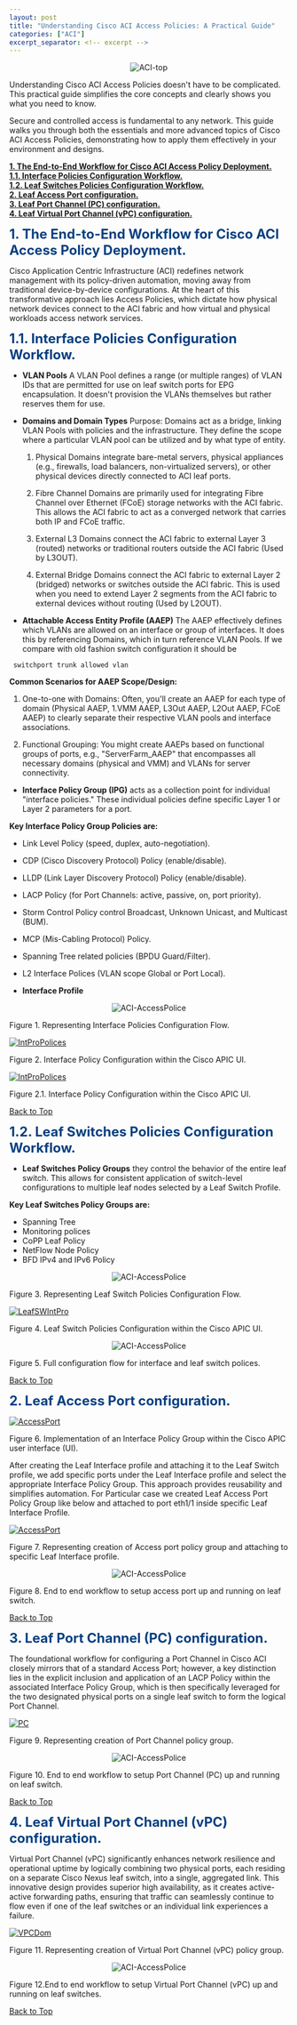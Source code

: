 ```yaml
---
layout: post
title: "Understanding Cisco ACI Access Policies: A Practical Guide"
categories: ["ACI"]
excerpt_separator: <!-- excerpt -->
---
```

<p align="center">
<img src="/images/aci_access_polices/1.gif" alt="ACI-top" title="ACI-top"> 
</p>

Understanding Cisco ACI Access Policies doesn't have to be complicated. This practical guide simplifies the core concepts and clearly shows you what you need to know.
<!-- excerpt -->

<p>
Secure and controlled access is fundamental to any network. This guide walks you through both the essentials and more advanced topics of Cisco ACI Access Policies, demonstrating how to apply them effectively in your environment and designs.
</p>  

**<a href="#section1">1. The End-to-End Workflow for Cisco ACI Access Policy Deployment.</a>**    
**<a href="#section2">1.1. Interface Policies Configuration Workflow.</a>**  
**<a href="#section3">1.2. Leaf Switches Policies Configuration Workflow.</a>**  
**<a href="#section4">2. Leaf Access Port configuration.</a>**  
**<a href="#section5">3. Leaf Port Channel (PC) configuration.</a>**  
**<a href="#section6">4. Leaf Virtual Port Channel (vPC) configuration.</a>**  


**<span style="color:#074080; font-size:18.0pt;" id="section1">1. The End-to-End Workflow for Cisco ACI Access Policy Deployment.</span>**  

Cisco Application Centric Infrastructure (ACI) redefines network management with its policy-driven automation, moving away from traditional device-by-device configurations. At the heart of this transformative approach lies Access Policies, which dictate how physical network devices connect to the ACI fabric and how virtual and physical workloads access network services. 

**<span style="color:#074080; font-size:18.0pt;" id="section2">1.1. Interface Policies Configuration Workflow.</span>**  

- **VLAN Pools** A VLAN Pool defines a range (or multiple ranges) of VLAN IDs that are permitted for use on leaf switch ports for EPG encapsulation. It doesn't provision the VLANs themselves but rather reserves them for use.  

- **Domains and Domain Types** Purpose: Domains act as a bridge, linking VLAN Pools with policies and the infrastructure. They define the scope where a particular VLAN pool can be utilized and by what type of entity.
   1. Physical Domains integrate bare-metal servers, physical appliances (e.g., firewalls, load balancers, non-virtualized servers), or other physical devices directly connected to ACI leaf ports.  

   2. Fibre Channel Domains are primarily used for integrating Fibre Channel over Ethernet (FCoE) storage networks with the ACI fabric. This allows the ACI fabric to act as a converged network that carries both IP and FCoE traffic.  

   3. External L3 Domains connect the ACI fabric to external Layer 3 (routed) networks or traditional routers outside the ACI fabric (Used by L3OUT).  

   4. External Bridge Domains connect the ACI fabric to external Layer 2 (bridged) networks or switches outside the ACI fabric. This is used when you need to extend Layer 2 segments from the ACI fabric to external devices without routing (Used by L2OUT).

- **Attachable Access Entity Profile (AAEP)** The AAEP effectively defines which VLANs are allowed on an interface or group of interfaces. It does this by referencing Domains, which in turn reference VLAN Pools. If we compare with old fashion switch configuration it should be
```
 switchport trunk allowed vlan
```
**Common Scenarios for AAEP Scope/Design:**
   1. One-to-one with Domains: Often, you'll create an AAEP for each type of domain (Physical AAEP,   1.VMM AAEP, L3Out AAEP, L2Out AAEP, FCoE AAEP) to clearly separate their respective VLAN pools and interface associations.  

   2. Functional Grouping: You might create AAEPs based on functional groups of ports, e.g., "ServerFarm_AAEP" that encompasses all necessary domains (physical and VMM) and VLANs for server connectivity.

- **Interface Policy Group (IPG)** acts as a collection point for individual "interface policies." These individual policies define specific Layer 1 or Layer 2 parameters for a port.  

**Key Interface Policy Group Policies are:**
- Link Level Policy (speed, duplex, auto-negotiation).
- CDP (Cisco Discovery Protocol) Policy (enable/disable).
- LLDP (Link Layer Discovery Protocol) Policy (enable/disable).
- LACP Policy (for Port Channels: active, passive, on, port priority).
- Storm Control Policy control Broadcast, Unknown Unicast, and Multicast (BUM).
- MCP (Mis-Cabling Protocol) Policy.
- Spanning Tree related policies (BPDU Guard/Filter).
- L2 Interface Polices (VLAN scope Global or Port Local).

- **Interface Profile**

<p align="center">
<img src="/images/aci_access_polices/2-1.png" alt="ACI-AccessPolice" title="ACI-AccessPolice"> 
</p>
Figure 1. Representing Interface Policies Configuration Flow.

<a href="/images/aci_access_polices/2-11.png" target="new" title="click here to see the full sized image"><img src="/images/aci_access_polices/2-11.png" alt="IntProPolices"></a>  

Figure 2. Interface Policy Configuration within the Cisco APIC UI.

<a href="/images/aci_access_polices/2-13.png" target="new" title="click here to see the full sized image"><img src="/images/aci_access_polices/2-13.png" alt="IntProPolices"></a>  

Figure 2.1. Interface Policy Configuration within the Cisco APIC UI.  

<a href="#top">Back to Top</a>  

**<span style="color:#074080; font-size:18.0pt;" id="section3">1.2. Leaf Switches Policies Configuration Workflow.</span>**  

- **Leaf Switches Policy Groups** they control the behavior of the entire leaf switch. This allows for consistent application of switch-level configurations to multiple leaf nodes selected by a Leaf Switch Profile.  

**Key Leaf Switches Policy Groups are:**
- Spanning Tree 
- Monitoring polices
- CoPP Leaf Policy
- NetFlow Node Policy
- BFD IPv4 and IPv6 Policy  

<p align="center">  
<img src="/images/aci_access_polices/2-2.png" alt="ACI-AccessPolice" title="ACI-AccessPolice"> 
</p>
Figure 3. Representing Leaf Switch Policies Configuration Flow.

<a href="/images/aci_access_polices/2-21.png" target="new" title="click here to see the full sized image"><img src="/images/aci_access_polices/2-21.png" alt="LeafSWIntPro"></a>  

Figure 4. Leaf Switch Policies Configuration within the Cisco APIC UI. 

<p align="center">
<img src="/images/aci_access_polices/2.png" alt="ACI-AccessPolice" title="ACI-AccessPolice"> 
</p>

Figure 5. Full configuration flow for interface and leaf switch polices.  

<a href="#top">Back to Top</a>  

**<span style="color:#074080; font-size:18.0pt;" id="section4">2. Leaf Access Port configuration.</span>**  


<a href="/images/aci_access_polices/3-1.png" target="new" title="click here to see the full sized image"><img src="/images/aci_access_polices/3-1.png" alt="AccessPort"></a>  

Figure 6. Implementation of an Interface Policy Group within the Cisco APIC user interface (UI).

After creating the Leaf Interface profile and attaching it to the Leaf Switch profile, we add specific ports under the Leaf Interface profile and select the appropriate Interface Policy Group. This approach provides reusability and simplifies automation. For Particular case we created Leaf Access Port Policy Group like below and attached to port eth1/1 inside specific Leaf Interface Profile.  

<a href="/images/aci_access_polices/3-2.png" target="new" title="click here to see the full sized image"><img src="/images/aci_access_polices/3-2.png" alt="AccessPort"></a>   

Figure 7. Representing creation of Access port policy group and attaching to specific Leaf Interface profile.

<p align="center">
<img src="/images/aci_access_polices/3.png" alt="ACI-AccessPolice" title="ACI-AccessPolice"> 
</p>  

Figure 8. End to end workflow to setup access port up and running on leaf switch.  

<a href="#top">Back to Top</a>  
  
**<span style="color:#074080; font-size:18.0pt;" id="section5">3. Leaf Port Channel (PC) configuration.</span>**  

The foundational workflow for configuring a Port Channel in Cisco ACI closely mirrors that of a standard Access Port; however, a key distinction lies in the explicit inclusion and application of an LACP Policy within the associated Interface Policy Group, which is then specifically leveraged for the two designated physical ports on a single leaf switch to form the logical Port Channel.  

<a href="/images/aci_access_polices/4-1.png" target="new" title="click here to see the full sized image"><img src="/images/aci_access_polices/4-1.png" alt="PC"></a>  

Figure 9. Representing creation of Port Channel policy group.

<p align="center">
<img src="/images/aci_access_polices/4.png" alt="ACI-AccessPolice" title="ACI-AccessPolice"> 
</p>  

Figure 10. End to end workflow to setup Port Channel (PC) up and running on leaf switch.  

<a href="#top">Back to Top</a> 

**<span style="color:#074080; font-size:18.0pt;" id="section6">4. Leaf Virtual Port Channel (vPC) configuration.</span>**  

Virtual Port Channel (vPC) significantly enhances network resilience and operational uptime by logically combining two physical ports, each residing on a separate Cisco Nexus leaf switch, into a single, aggregated link. This innovative design provides superior high availability, as it creates active-active forwarding paths, ensuring that traffic can seamlessly continue to flow even if one of the leaf switches or an individual link experiences a failure.

<a href="/images/aci_access_polices/6-1.png" target="new" title="click here to see the full sized image"><img src="/images/aci_access_polices/6-1.png" alt="VPCDom"></a>  

Figure 11. Representing creation of Virtual Port Channel (vPC) policy group.

<p align="center">
<img src="/images/aci_access_polices/5.png" alt="ACI-AccessPolice" title="ACI-AccessPolice"> 
</p>
Figure 12.End to end workflow to setup Virtual Port Channel (vPC) up and running on leaf switches.

<a href="#top">Back to Top</a> 